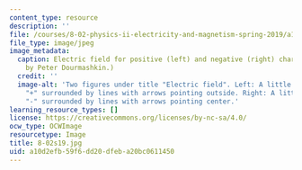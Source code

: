 ```yaml
---
content_type: resource
description: ''
file: /courses/8-02-physics-ii-electricity-and-magnetism-spring-2019/a10d2efb59f6dd20dfeba20bc0611450_8-02s19.jpg
file_type: image/jpeg
image_metadata:
  caption: Electric field for positive (left) and negative (right) charges. (Image
    by Peter Dourmashkin.)
  credit: ''
  image-alt: 'Two figures under title "Electric field". Left: A little circle labeled
    "+" surrounded by lines with arrows pointing outside. Right: A little circle labeled
    "-" surrounded by lines with arrows pointing center.'
learning_resource_types: []
license: https://creativecommons.org/licenses/by-nc-sa/4.0/
ocw_type: OCWImage
resourcetype: Image
title: 8-02s19.jpg
uid: a10d2efb-59f6-dd20-dfeb-a20bc0611450
---
```

